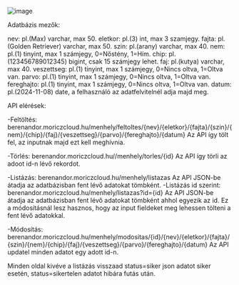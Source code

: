 ![image](https://github.com/user-attachments/assets/7f61bc3f-4c8d-4423-bbcd-a360d2c8b093)


Adatbázis mezők:

nev: pl.(Max) varchar, max 50.
eletkor: pl.(3) int, max 3 szamjegy.
fajta: pl.(Golden Retriever) varchar, max 50.
szin: pl.(arany) varchar, max 40.
nem: pl.(1) tinyint, max 1 számjegy, 0=Nőstény, 1=Hím.
chip: pl.(123456789012345) bigint, csak 15 számjegy lehet.
faj: pl.(kutya) varchar, max 40.
veszettseg: pl.(1) tinyint, max 1 számjegy, 0=Nincs oltva, 1=Oltva van.
parvo: pl.(1) tinyint, max 1 számjegy, 0=Nincs oltva, 1=Oltva van.
fereghajto: pl.(1) tinyint, max 1 számjegy, 0=Nincs oltva, 1=Oltva van.
datum: pl.(2024-11-08) date, a felhasználó az adatfelvitelnél adja majd meg.

API elérések:

-Feltöltés: berenandor.moriczcloud.hu/menhely/feltoltes/{nev}/{eletkor}/{fajta}/{szin}/{nem}/{chip}/{faj}/{veszettseg}/{parvo}/{fereghajto}/{datum}
            Az API így tölt fel, az inputnak majd ezt kell meghívnia.

-Törlés: berenandor.moriczcloud.hu//menhely/torles/{id}
            Az API így törli az adoot id-n lévő rekordot.

-Listázás: berenandor.moriczcloud.hu/menhely/listazas
            Az API JSON-be átadja az adatbázisban fent lévő adatokat tömbként.
-Listázás id szerint: berenandor.moriczcloud.hu/menhely/listazas?id={id}
            Az API JSON-be átadja az adatbázisban fent lévő adatokat tömbként ahhol egyezik az id. Ez a módosításnál lesz hasznos, hogy az input fieldeket meg lehessen tölteni a fent lévő adatokkal.

-Módosítás: berenandor.moriczcloud.hu/menhely/modositas/{id}/{nev}/{eletkor}/{fajta}/{szin}/{nem}/{chip}/{faj}/{veszettseg}/{parvo}/{fereghajto}/{datum}
            Az API updatel minden adatot egy adott id-n.

Minden oldal kivéve a listázás visszaad status=siker json adatot siker esetén, status=sikertelen adatot hibára futás után.
